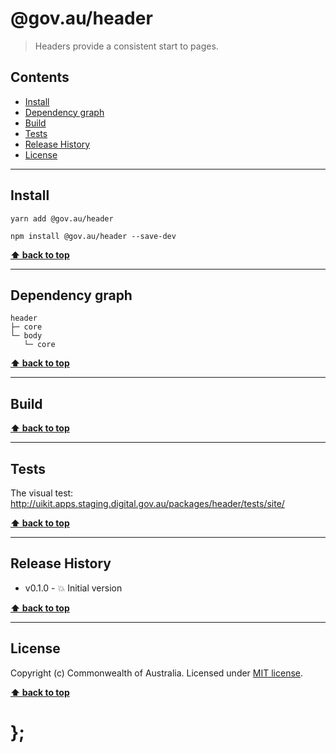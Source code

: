 @gov.au/header
============

> Headers provide a consistent start to pages.


## Contents

* [Install](#install)
* [Dependency graph](#dependency-graph)
* [Build](#build)
* [Tests](#tests)
* [Release History](#release-history)
* [License](#license)


----------------------------------------------------------------------------------------------------------------------------------------------------------------


## Install


```shell
yarn add @gov.au/header
```

```shell
npm install @gov.au/header --save-dev
```


**[⬆ back to top](#contents)**


----------------------------------------------------------------------------------------------------------------------------------------------------------------


## Dependency graph

```shell
header
├─ core
└─ body
   └─ core
```


**[⬆ back to top](#contents)**


----------------------------------------------------------------------------------------------------------------------------------------------------------------


## Build


**[⬆ back to top](#contents)**


----------------------------------------------------------------------------------------------------------------------------------------------------------------


## Tests

The visual test: http://uikit.apps.staging.digital.gov.au/packages/header/tests/site/


**[⬆ back to top](#contents)**


----------------------------------------------------------------------------------------------------------------------------------------------------------------


## Release History

* v0.1.0 - 💥 Initial version


**[⬆ back to top](#contents)**


----------------------------------------------------------------------------------------------------------------------------------------------------------------


## License

Copyright (c) Commonwealth of Australia.
Licensed under [MIT license](https://raw.githubusercontent.com/govau/uikit/packages/core/master/LICENSE).


**[⬆ back to top](#contents)**

# };
